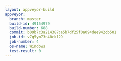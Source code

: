 ```yaml
---
layout: appveyor-build
appveyor:
  branch: master
  build-id: 49154979
  build-number: 688
  commit: b09b7c3a214387da5b7df25f0a094dee942cb501
  job-id: v7g5ym73n40ckl79
  job-number: 4
  os-name: Windows
  test-result: 0
---
```

